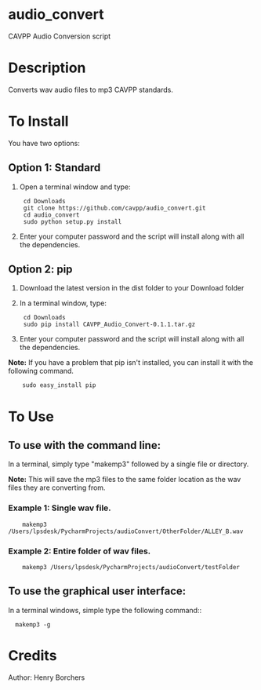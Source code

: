 # audio_convert
CAVPP Audio Conversion script

Description
===========
Converts wav audio files to mp3 CAVPP standards.

To Install
==========

You have two options:


Option 1: Standard
------------------

1. Open a terminal window and type:

        cd Downloads
        git clone https://github.com/cavpp/audio_convert.git
        cd audio_convert
        sudo python setup.py install 
        
2. Enter your computer password and the script will install along with all the dependencies.


Option 2: pip
-------------

1. Download the latest version in the dist folder to your Download folder
2. In a terminal window, type:

        cd Downloads
        sudo pip install CAVPP_Audio_Convert-0.1.1.tar.gz

3. Enter your computer password and the script will install along with all the dependencies. 

**Note:** If you have a problem that pip isn't installed, you can install it with 
 the following command.
 
        sudo easy_install pip


To Use
======

To use with the command line:
-----------------------------
In a terminal, simply type "makemp3" followed by a single file or directory.

**Note:** This will save the mp3 files to the same folder location as the wav 
files they are converting from.
    
### Example 1: Single wav file.

    
        makemp3 /Users/lpsdesk/PycharmProjects/audioConvert/OtherFolder/ALLEY_B.wav
            
### Example 2: Entire folder of wav files.


        makemp3 /Users/lpsdesk/PycharmProjects/audioConvert/testFolder
  
  
To use the graphical user interface:
------------------------------------
In a terminal windows, simple type the following command::
  
      makemp3 -g

Credits
=======
Author: Henry Borchers 